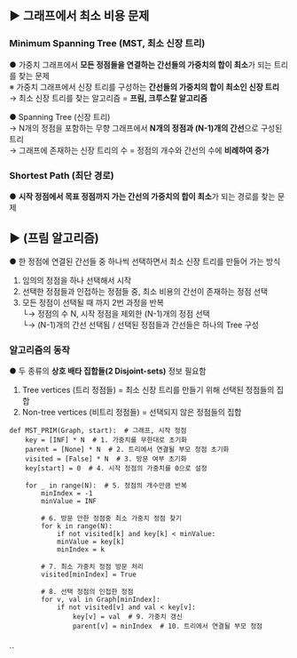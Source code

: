 ## ▶ 그래프에서 최소 비용 문제
### Minimum Spanning Tree (MST, 최소 신장 트리)
● 가중치 그래프에서 **모든 정점들을 연결하는 간선들의 가중치의 합이 최소**가 되는 트리를 찾는 문제  
※ 가중치 그래프에서 신장 트리를 구성하는 **간선들의 가중치의 합이 최소인 신장 트리**  
  → 최소 신장 트리를 찾는 알고리즘 = **프림, 크루스칼 알고리즘**  

● Spanning Tree (신장 트리)  
  → N개의 정점을 포함하는 무향 그래프에서 **N개의 정점과 (N-1)개의 간선**으로 구성된 트리  
  → 그래프에 존재하는 신장 트리의 수 = 정점의 개수와 간선의 수에 **비례하여 증가**  
  
### Shortest Path (최단 경로)
● **시작 정점에서 목표 정점까지 가는 간선의 가중치의 합이 최소**가 되는 경로를 찾는 문제  

  
## ▶ (프림 알고리즘)
● 한 정점에 연결된 간선들 중 하나씩 선택하면서 최소 신장 트리를 만들어 가는 방식  
  1. 임의의 정점을 하나 선택해서 시작  
  2. 선택한 정점들과 인접하는 정점들 중, 최소 비용의 간선이 존재하는 정점 선택  
  3. 모든 정점이 선택될 때 까지 2번 과정을 반복  
  └→ 정점의 수 N, 시작 정점을 제외한 (N-1)개의 정점 선택  
  └→ (N-1)개의 간선 선택됨 / 선택된 정점들과 간선들은 하나의 Tree 구성  
  
### 알고리즘의 동작
● 두 종류의 **상호 배타 집합들(2 Disjoint-sets)** 정보 필요함  
  1. Tree vertices (트리 정점들) = 최소 신장 트리를 만들기 위해 선택된 정점들의 집합    
  2. Non-tree vertices (비트리 정점들) = 선택되지 않은 정점들의 집합   

`def MST_PRIM(Graph, start):  # 그래프, 시작 정점`  
`    key = [INF] * N  # 1. 가중치를 무한대로 초기화`  
`    parent = [None] * N  # 2. 트리에서 연결될 부모 정점 초기화`  
`    visited = [False] * N  # 3. 방문 여부 초기화`  
`    key[start] = 0  # 4. 시작 정점의 가중치를 0으로 설정`  
  
`    for _ in range(N):  # 5. 정점의 개수만큼 반복`  
`        minIndex = -1`  
`        minValue = INF`  

`        # 6. 방문 안한 정점중 최소 가중치 정점 찾기`  
`        for k in range(N):`  
`            if not visited[k] and key[k] < minValue:`  
`            minValue = key[k]`  
`            minIndex = k`  
    
`        # 7. 최소 가중치 정점 방문 처리`      
`        visited[minIndex] = True`  

`        # 8. 선택 정점의 인접한 정점`  
`        for v, val in Graph[minIndex]:`  
`            if not visited[v] and val < key[v]:`  
`                key[v] = val  # 9. 가중치 갱신`  
`                parent[v] = minIndex  # 10. 트리에서 연결될 부모 정점`  







``  
``  
``  
